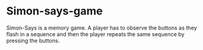 # Simon-says-game
Simon-Says is a memory game. A player has to observe the buttons as they flash in a sequence  and then the  player repeats the same sequence by pressing the buttons.
